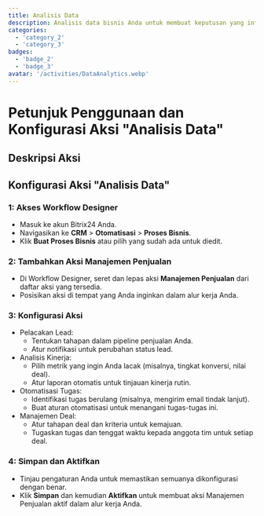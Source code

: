 ```yaml
---
title: Analisis Data
description: Analisis data bisnis Anda untuk membuat keputusan yang informatif.
categories: 
  - 'category_2'
  - 'category_3'
badges: 
  - 'badge_2'
  - 'badge_3'
avatar: '/activities/DataAnalytics.webp'
---
```

# Petunjuk Penggunaan dan Konfigurasi Aksi "Analisis Data"

## Deskripsi Aksi

## **Konfigurasi Aksi "Analisis Data"**

### 1: Akses Workflow Designer
- Masuk ke akun Bitrix24 Anda.
- Navigasikan ke **CRM** > **Otomatisasi** > **Proses Bisnis**.
- Klik **Buat Proses Bisnis** atau pilih yang sudah ada untuk diedit.

### 2: Tambahkan Aksi Manajemen Penjualan
- Di Workflow Designer, seret dan lepas aksi **Manajemen Penjualan** dari daftar aksi yang tersedia.
- Posisikan aksi di tempat yang Anda inginkan dalam alur kerja Anda.

### 3: Konfigurasi Aksi
- Pelacakan Lead:
  - Tentukan tahapan dalam pipeline penjualan Anda.
  - Atur notifikasi untuk perubahan status lead.
- Analisis Kinerja:
  - Pilih metrik yang ingin Anda lacak (misalnya, tingkat konversi, nilai deal).
  - Atur laporan otomatis untuk tinjauan kinerja rutin.
- Otomatisasi Tugas:
  - Identifikasi tugas berulang (misalnya, mengirim email tindak lanjut).
  - Buat aturan otomatisasi untuk menangani tugas-tugas ini.
- Manajemen Deal:
  - Atur tahapan deal dan kriteria untuk kemajuan.
  - Tugaskan tugas dan tenggat waktu kepada anggota tim untuk setiap deal.

### 4: Simpan dan Aktifkan
- Tinjau pengaturan Anda untuk memastikan semuanya dikonfigurasi dengan benar.
- Klik **Simpan** dan kemudian **Aktifkan** untuk membuat aksi Manajemen Penjualan aktif dalam alur kerja Anda.